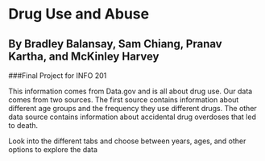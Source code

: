# Drug Use and Abuse
## By Bradley Balansay, Sam Chiang, Pranav Kartha, and McKinley Harvey
###Final Project for INFO 201

This information comes from Data.gov and is all about drug use.
Our data comes from two sources. The first source contains information about
different age groups and the frequency they use different drugs. The other data source contains information about accidental drug overdoses that led to death.

Look into the different tabs and choose between years, ages, and other options to explore the data
